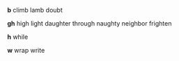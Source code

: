 **b**
climb
lamb
doubt

**gh**
high
light
daughter
through
naughty
neighbor
frighten

**h**
while

**w**
wrap
write
